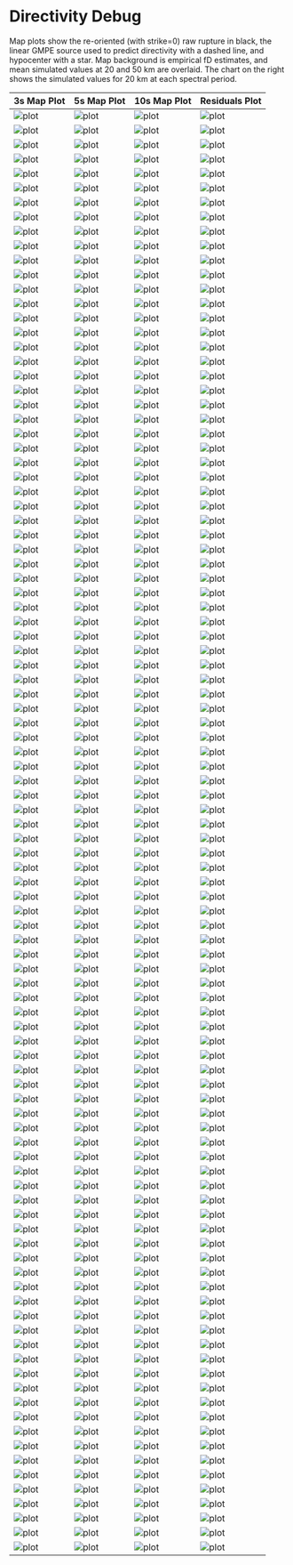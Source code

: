 # Directivity Debug

Map plots show the re-oriented (with strike=0) raw rupture in black, the linear GMPE source used to predict directivity with a dashed line, and hypocenter with a star. Map background is empirical fD estimates, and mean simulated values at 20 and 50 km are overlaid. The chart on the right shows the simulated values for 20 km at each spectral period.

| 3s Map Plot | 5s Map Plot | 10s Map Plot | Residuals Plot |
|-----|-----|-----|-----|
| ![plot](event_57302_map_3s.png) | ![plot](event_57302_map_5s.png) | ![plot](event_57302_map_10s.png) | ![plot](event_57302_residuals.png) |
| ![plot](event_58497_map_3s.png) | ![plot](event_58497_map_5s.png) | ![plot](event_58497_map_10s.png) | ![plot](event_58497_residuals.png) |
| ![plot](event_64589_map_3s.png) | ![plot](event_64589_map_5s.png) | ![plot](event_64589_map_10s.png) | ![plot](event_64589_residuals.png) |
| ![plot](event_71389_map_3s.png) | ![plot](event_71389_map_5s.png) | ![plot](event_71389_map_10s.png) | ![plot](event_71389_residuals.png) |
| ![plot](event_73286_map_3s.png) | ![plot](event_73286_map_5s.png) | ![plot](event_73286_map_10s.png) | ![plot](event_73286_residuals.png) |
| ![plot](event_75864_map_3s.png) | ![plot](event_75864_map_5s.png) | ![plot](event_75864_map_10s.png) | ![plot](event_75864_residuals.png) |
| ![plot](event_78945_map_3s.png) | ![plot](event_78945_map_5s.png) | ![plot](event_78945_map_10s.png) | ![plot](event_78945_residuals.png) |
| ![plot](event_81048_map_3s.png) | ![plot](event_81048_map_5s.png) | ![plot](event_81048_map_10s.png) | ![plot](event_81048_residuals.png) |
| ![plot](event_85714_map_3s.png) | ![plot](event_85714_map_5s.png) | ![plot](event_85714_map_10s.png) | ![plot](event_85714_residuals.png) |
| ![plot](event_89215_map_3s.png) | ![plot](event_89215_map_5s.png) | ![plot](event_89215_map_10s.png) | ![plot](event_89215_residuals.png) |
| ![plot](event_89673_map_3s.png) | ![plot](event_89673_map_5s.png) | ![plot](event_89673_map_10s.png) | ![plot](event_89673_residuals.png) |
| ![plot](event_97210_map_3s.png) | ![plot](event_97210_map_5s.png) | ![plot](event_97210_map_10s.png) | ![plot](event_97210_residuals.png) |
| ![plot](event_99217_map_3s.png) | ![plot](event_99217_map_5s.png) | ![plot](event_99217_map_10s.png) | ![plot](event_99217_residuals.png) |
| ![plot](event_106972_map_3s.png) | ![plot](event_106972_map_5s.png) | ![plot](event_106972_map_10s.png) | ![plot](event_106972_residuals.png) |
| ![plot](event_114360_map_3s.png) | ![plot](event_114360_map_5s.png) | ![plot](event_114360_map_10s.png) | ![plot](event_114360_residuals.png) |
| ![plot](event_121557_map_3s.png) | ![plot](event_121557_map_5s.png) | ![plot](event_121557_map_10s.png) | ![plot](event_121557_residuals.png) |
| ![plot](event_121818_map_3s.png) | ![plot](event_121818_map_5s.png) | ![plot](event_121818_map_10s.png) | ![plot](event_121818_residuals.png) |
| ![plot](event_126170_map_3s.png) | ![plot](event_126170_map_5s.png) | ![plot](event_126170_map_10s.png) | ![plot](event_126170_residuals.png) |
| ![plot](event_131964_map_3s.png) | ![plot](event_131964_map_5s.png) | ![plot](event_131964_map_10s.png) | ![plot](event_131964_residuals.png) |
| ![plot](event_132339_map_3s.png) | ![plot](event_132339_map_5s.png) | ![plot](event_132339_map_10s.png) | ![plot](event_132339_residuals.png) |
| ![plot](event_152826_map_3s.png) | ![plot](event_152826_map_5s.png) | ![plot](event_152826_map_10s.png) | ![plot](event_152826_residuals.png) |
| ![plot](event_158046_map_3s.png) | ![plot](event_158046_map_5s.png) | ![plot](event_158046_map_10s.png) | ![plot](event_158046_residuals.png) |
| ![plot](event_164775_map_3s.png) | ![plot](event_164775_map_5s.png) | ![plot](event_164775_map_10s.png) | ![plot](event_164775_residuals.png) |
| ![plot](event_178651_map_3s.png) | ![plot](event_178651_map_5s.png) | ![plot](event_178651_map_10s.png) | ![plot](event_178651_residuals.png) |
| ![plot](event_181063_map_3s.png) | ![plot](event_181063_map_5s.png) | ![plot](event_181063_map_10s.png) | ![plot](event_181063_residuals.png) |
| ![plot](event_182933_map_3s.png) | ![plot](event_182933_map_5s.png) | ![plot](event_182933_map_10s.png) | ![plot](event_182933_residuals.png) |
| ![plot](event_186113_map_3s.png) | ![plot](event_186113_map_5s.png) | ![plot](event_186113_map_10s.png) | ![plot](event_186113_residuals.png) |
| ![plot](event_188008_map_3s.png) | ![plot](event_188008_map_5s.png) | ![plot](event_188008_map_10s.png) | ![plot](event_188008_residuals.png) |
| ![plot](event_197508_map_3s.png) | ![plot](event_197508_map_5s.png) | ![plot](event_197508_map_10s.png) | ![plot](event_197508_residuals.png) |
| ![plot](event_225895_map_3s.png) | ![plot](event_225895_map_5s.png) | ![plot](event_225895_map_10s.png) | ![plot](event_225895_residuals.png) |
| ![plot](event_227301_map_3s.png) | ![plot](event_227301_map_5s.png) | ![plot](event_227301_map_10s.png) | ![plot](event_227301_residuals.png) |
| ![plot](event_237245_map_3s.png) | ![plot](event_237245_map_5s.png) | ![plot](event_237245_map_10s.png) | ![plot](event_237245_residuals.png) |
| ![plot](event_244907_map_3s.png) | ![plot](event_244907_map_5s.png) | ![plot](event_244907_map_10s.png) | ![plot](event_244907_residuals.png) |
| ![plot](event_247748_map_3s.png) | ![plot](event_247748_map_5s.png) | ![plot](event_247748_map_10s.png) | ![plot](event_247748_residuals.png) |
| ![plot](event_253410_map_3s.png) | ![plot](event_253410_map_5s.png) | ![plot](event_253410_map_10s.png) | ![plot](event_253410_residuals.png) |
| ![plot](event_268903_map_3s.png) | ![plot](event_268903_map_5s.png) | ![plot](event_268903_map_10s.png) | ![plot](event_268903_residuals.png) |
| ![plot](event_280587_map_3s.png) | ![plot](event_280587_map_5s.png) | ![plot](event_280587_map_10s.png) | ![plot](event_280587_residuals.png) |
| ![plot](event_289206_map_3s.png) | ![plot](event_289206_map_5s.png) | ![plot](event_289206_map_10s.png) | ![plot](event_289206_residuals.png) |
| ![plot](event_291316_map_3s.png) | ![plot](event_291316_map_5s.png) | ![plot](event_291316_map_10s.png) | ![plot](event_291316_residuals.png) |
| ![plot](event_300768_map_3s.png) | ![plot](event_300768_map_5s.png) | ![plot](event_300768_map_10s.png) | ![plot](event_300768_residuals.png) |
| ![plot](event_309519_map_3s.png) | ![plot](event_309519_map_5s.png) | ![plot](event_309519_map_10s.png) | ![plot](event_309519_residuals.png) |
| ![plot](event_311889_map_3s.png) | ![plot](event_311889_map_5s.png) | ![plot](event_311889_map_10s.png) | ![plot](event_311889_residuals.png) |
| ![plot](event_315668_map_3s.png) | ![plot](event_315668_map_5s.png) | ![plot](event_315668_map_10s.png) | ![plot](event_315668_residuals.png) |
| ![plot](event_327289_map_3s.png) | ![plot](event_327289_map_5s.png) | ![plot](event_327289_map_10s.png) | ![plot](event_327289_residuals.png) |
| ![plot](event_337033_map_3s.png) | ![plot](event_337033_map_5s.png) | ![plot](event_337033_map_10s.png) | ![plot](event_337033_residuals.png) |
| ![plot](event_337076_map_3s.png) | ![plot](event_337076_map_5s.png) | ![plot](event_337076_map_10s.png) | ![plot](event_337076_residuals.png) |
| ![plot](event_346057_map_3s.png) | ![plot](event_346057_map_5s.png) | ![plot](event_346057_map_10s.png) | ![plot](event_346057_residuals.png) |
| ![plot](event_357984_map_3s.png) | ![plot](event_357984_map_5s.png) | ![plot](event_357984_map_10s.png) | ![plot](event_357984_residuals.png) |
| ![plot](event_364916_map_3s.png) | ![plot](event_364916_map_5s.png) | ![plot](event_364916_map_10s.png) | ![plot](event_364916_residuals.png) |
| ![plot](event_370536_map_3s.png) | ![plot](event_370536_map_5s.png) | ![plot](event_370536_map_10s.png) | ![plot](event_370536_residuals.png) |
| ![plot](event_373631_map_3s.png) | ![plot](event_373631_map_5s.png) | ![plot](event_373631_map_10s.png) | ![plot](event_373631_residuals.png) |
| ![plot](event_380784_map_3s.png) | ![plot](event_380784_map_5s.png) | ![plot](event_380784_map_10s.png) | ![plot](event_380784_residuals.png) |
| ![plot](event_397765_map_3s.png) | ![plot](event_397765_map_5s.png) | ![plot](event_397765_map_10s.png) | ![plot](event_397765_residuals.png) |
| ![plot](event_400611_map_3s.png) | ![plot](event_400611_map_5s.png) | ![plot](event_400611_map_10s.png) | ![plot](event_400611_residuals.png) |
| ![plot](event_419801_map_3s.png) | ![plot](event_419801_map_5s.png) | ![plot](event_419801_map_10s.png) | ![plot](event_419801_residuals.png) |
| ![plot](event_437860_map_3s.png) | ![plot](event_437860_map_5s.png) | ![plot](event_437860_map_10s.png) | ![plot](event_437860_residuals.png) |
| ![plot](event_438604_map_3s.png) | ![plot](event_438604_map_5s.png) | ![plot](event_438604_map_10s.png) | ![plot](event_438604_residuals.png) |
| ![plot](event_438697_map_3s.png) | ![plot](event_438697_map_5s.png) | ![plot](event_438697_map_10s.png) | ![plot](event_438697_residuals.png) |
| ![plot](event_448215_map_3s.png) | ![plot](event_448215_map_5s.png) | ![plot](event_448215_map_10s.png) | ![plot](event_448215_residuals.png) |
| ![plot](event_452383_map_3s.png) | ![plot](event_452383_map_5s.png) | ![plot](event_452383_map_10s.png) | ![plot](event_452383_residuals.png) |
| ![plot](event_455535_map_3s.png) | ![plot](event_455535_map_5s.png) | ![plot](event_455535_map_10s.png) | ![plot](event_455535_residuals.png) |
| ![plot](event_470879_map_3s.png) | ![plot](event_470879_map_5s.png) | ![plot](event_470879_map_10s.png) | ![plot](event_470879_residuals.png) |
| ![plot](event_484003_map_3s.png) | ![plot](event_484003_map_5s.png) | ![plot](event_484003_map_10s.png) | ![plot](event_484003_residuals.png) |
| ![plot](event_484884_map_3s.png) | ![plot](event_484884_map_5s.png) | ![plot](event_484884_map_10s.png) | ![plot](event_484884_residuals.png) |
| ![plot](event_489776_map_3s.png) | ![plot](event_489776_map_5s.png) | ![plot](event_489776_map_10s.png) | ![plot](event_489776_residuals.png) |
| ![plot](event_493110_map_3s.png) | ![plot](event_493110_map_5s.png) | ![plot](event_493110_map_10s.png) | ![plot](event_493110_residuals.png) |
| ![plot](event_499549_map_3s.png) | ![plot](event_499549_map_5s.png) | ![plot](event_499549_map_10s.png) | ![plot](event_499549_residuals.png) |
| ![plot](event_501388_map_3s.png) | ![plot](event_501388_map_5s.png) | ![plot](event_501388_map_10s.png) | ![plot](event_501388_residuals.png) |
| ![plot](event_505280_map_3s.png) | ![plot](event_505280_map_5s.png) | ![plot](event_505280_map_10s.png) | ![plot](event_505280_residuals.png) |
| ![plot](event_516480_map_3s.png) | ![plot](event_516480_map_5s.png) | ![plot](event_516480_map_10s.png) | ![plot](event_516480_residuals.png) |
| ![plot](event_524247_map_3s.png) | ![plot](event_524247_map_5s.png) | ![plot](event_524247_map_10s.png) | ![plot](event_524247_residuals.png) |
| ![plot](event_527440_map_3s.png) | ![plot](event_527440_map_5s.png) | ![plot](event_527440_map_10s.png) | ![plot](event_527440_residuals.png) |
| ![plot](event_536677_map_3s.png) | ![plot](event_536677_map_5s.png) | ![plot](event_536677_map_10s.png) | ![plot](event_536677_residuals.png) |
| ![plot](event_540967_map_3s.png) | ![plot](event_540967_map_5s.png) | ![plot](event_540967_map_10s.png) | ![plot](event_540967_residuals.png) |
| ![plot](event_549534_map_3s.png) | ![plot](event_549534_map_5s.png) | ![plot](event_549534_map_10s.png) | ![plot](event_549534_residuals.png) |
| ![plot](event_556646_map_3s.png) | ![plot](event_556646_map_5s.png) | ![plot](event_556646_map_10s.png) | ![plot](event_556646_residuals.png) |
| ![plot](event_558956_map_3s.png) | ![plot](event_558956_map_5s.png) | ![plot](event_558956_map_10s.png) | ![plot](event_558956_residuals.png) |
| ![plot](event_563129_map_3s.png) | ![plot](event_563129_map_5s.png) | ![plot](event_563129_map_10s.png) | ![plot](event_563129_residuals.png) |
| ![plot](event_580465_map_3s.png) | ![plot](event_580465_map_5s.png) | ![plot](event_580465_map_10s.png) | ![plot](event_580465_residuals.png) |
| ![plot](event_585310_map_3s.png) | ![plot](event_585310_map_5s.png) | ![plot](event_585310_map_10s.png) | ![plot](event_585310_residuals.png) |
| ![plot](event_593630_map_3s.png) | ![plot](event_593630_map_5s.png) | ![plot](event_593630_map_10s.png) | ![plot](event_593630_residuals.png) |
| ![plot](event_613236_map_3s.png) | ![plot](event_613236_map_5s.png) | ![plot](event_613236_map_10s.png) | ![plot](event_613236_residuals.png) |
| ![plot](event_628432_map_3s.png) | ![plot](event_628432_map_5s.png) | ![plot](event_628432_map_10s.png) | ![plot](event_628432_residuals.png) |
| ![plot](event_633412_map_3s.png) | ![plot](event_633412_map_5s.png) | ![plot](event_633412_map_10s.png) | ![plot](event_633412_residuals.png) |
| ![plot](event_642742_map_3s.png) | ![plot](event_642742_map_5s.png) | ![plot](event_642742_map_10s.png) | ![plot](event_642742_residuals.png) |
| ![plot](event_649329_map_3s.png) | ![plot](event_649329_map_5s.png) | ![plot](event_649329_map_10s.png) | ![plot](event_649329_residuals.png) |
| ![plot](event_661116_map_3s.png) | ![plot](event_661116_map_5s.png) | ![plot](event_661116_map_10s.png) | ![plot](event_661116_residuals.png) |
| ![plot](event_663142_map_3s.png) | ![plot](event_663142_map_5s.png) | ![plot](event_663142_map_10s.png) | ![plot](event_663142_residuals.png) |
| ![plot](event_665635_map_3s.png) | ![plot](event_665635_map_5s.png) | ![plot](event_665635_map_10s.png) | ![plot](event_665635_residuals.png) |
| ![plot](event_666192_map_3s.png) | ![plot](event_666192_map_5s.png) | ![plot](event_666192_map_10s.png) | ![plot](event_666192_residuals.png) |
| ![plot](event_673391_map_3s.png) | ![plot](event_673391_map_5s.png) | ![plot](event_673391_map_10s.png) | ![plot](event_673391_residuals.png) |
| ![plot](event_691887_map_3s.png) | ![plot](event_691887_map_5s.png) | ![plot](event_691887_map_10s.png) | ![plot](event_691887_residuals.png) |
| ![plot](event_698921_map_3s.png) | ![plot](event_698921_map_5s.png) | ![plot](event_698921_map_10s.png) | ![plot](event_698921_residuals.png) |
| ![plot](event_704577_map_3s.png) | ![plot](event_704577_map_5s.png) | ![plot](event_704577_map_10s.png) | ![plot](event_704577_residuals.png) |
| ![plot](event_717332_map_3s.png) | ![plot](event_717332_map_5s.png) | ![plot](event_717332_map_10s.png) | ![plot](event_717332_residuals.png) |
| ![plot](event_717667_map_3s.png) | ![plot](event_717667_map_5s.png) | ![plot](event_717667_map_10s.png) | ![plot](event_717667_residuals.png) |
| ![plot](event_724846_map_3s.png) | ![plot](event_724846_map_5s.png) | ![plot](event_724846_map_10s.png) | ![plot](event_724846_residuals.png) |
| ![plot](event_727697_map_3s.png) | ![plot](event_727697_map_5s.png) | ![plot](event_727697_map_10s.png) | ![plot](event_727697_residuals.png) |
| ![plot](event_736422_map_3s.png) | ![plot](event_736422_map_5s.png) | ![plot](event_736422_map_10s.png) | ![plot](event_736422_residuals.png) |
| ![plot](event_736995_map_3s.png) | ![plot](event_736995_map_5s.png) | ![plot](event_736995_map_10s.png) | ![plot](event_736995_residuals.png) |

